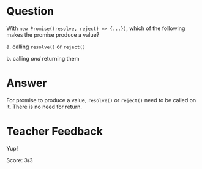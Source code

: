 # Question

With `new Promise((resolve, reject) => {...})`, which of the following makes the promise produce a value?

a. calling `resolve()` or `reject()`

b. calling _and_ returning them

# Answer

For promise to produce a value, `resolve()` or `reject()` need to be called on it. There is no need for return.

# Teacher Feedback

Yup!

Score: 3/3